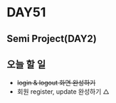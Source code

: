 # DAY51

## Semi Project(DAY2)

## 오늘 할 일
* ~~login & logout 화면 완성하기~~
* 회원 register, update 완성하기 △
